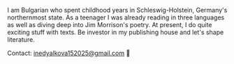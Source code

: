 I am Bulgarian who spent childhood years in Schleswig-Holstein, Germany's northernmost state. As a teenager I was already reading in three languages as well as diving deep into Jim Morrison's poetry. At present, I do quite exciting stuff with texts. Be investor in my publishing house and let's shape literature.

Contact: inedyalkova152025@gmail.com 📨
